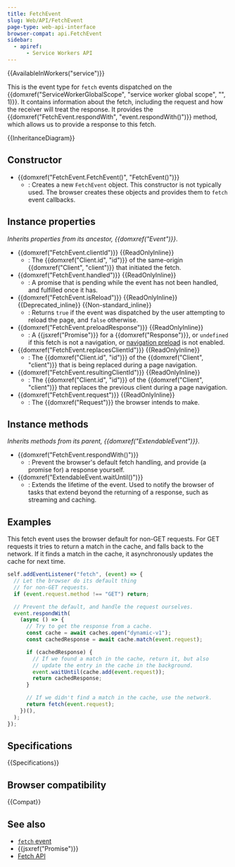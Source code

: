 ```yaml
---
title: FetchEvent
slug: Web/API/FetchEvent
page-type: web-api-interface
browser-compat: api.FetchEvent
sidebar:
  - apiref:
      - Service Workers API
---
```


{{AvailableInWorkers("service")}}

This is the event type for `fetch` events dispatched on the {{domxref("ServiceWorkerGlobalScope", "service worker global scope", "", 1)}}. It contains information about the fetch, including the request and how the receiver will treat the response. It provides the {{domxref("FetchEvent.respondWith", "event.respondWith()")}} method, which allows us to provide a response to this fetch.

{{InheritanceDiagram}}

## Constructor

- {{domxref("FetchEvent.FetchEvent()", "FetchEvent()")}}
  - : Creates a new `FetchEvent` object. This constructor is not typically used. The browser creates these objects and provides them to `fetch` event callbacks.

## Instance properties

_Inherits properties from its ancestor, {{domxref("Event")}}_.

- {{domxref("FetchEvent.clientId")}} {{ReadOnlyInline}}
  - : The {{domxref("Client.id", "id")}} of the same-origin {{domxref("Client", "client")}} that initiated the fetch.
- {{domxref("FetchEvent.handled")}} {{ReadOnlyInline}}
  - : A promise that is pending while the event has not been handled, and fulfilled once it has.
- {{domxref("FetchEvent.isReload")}} {{ReadOnlyInline}} {{Deprecated_inline}} {{Non-standard_inline}}
  - : Returns `true` if the event was dispatched by the user attempting to reload the page, and `false` otherwise.
- {{domxref("FetchEvent.preloadResponse")}} {{ReadOnlyInline}}
  - : A {{jsxref("Promise")}} for a {{domxref("Response")}}, or `undefined` if this fetch is not a navigation, or [navigation preload](/en-US/docs/Web/API/NavigationPreloadManager) is not enabled.
- {{domxref("FetchEvent.replacesClientId")}} {{ReadOnlyInline}}
  - : The {{domxref("Client.id", "id")}} of the {{domxref("Client", "client")}} that is being replaced during a page navigation.
- {{domxref("FetchEvent.resultingClientId")}} {{ReadOnlyInline}}
  - : The {{domxref("Client.id", "id")}} of the {{domxref("Client", "client")}} that replaces the previous client during a page navigation.
- {{domxref("FetchEvent.request")}} {{ReadOnlyInline}}
  - : The {{domxref("Request")}} the browser intends to make.

## Instance methods

_Inherits methods from its parent, {{domxref("ExtendableEvent")}}_.

- {{domxref("FetchEvent.respondWith()")}}
  - : Prevent the browser's default fetch handling, and provide (a promise for) a response yourself.
- {{domxref("ExtendableEvent.waitUntil()")}}
  - : Extends the lifetime of the event. Used to notify the browser of tasks that extend beyond the returning of a response, such as streaming and caching.

## Examples

This fetch event uses the browser default for non-GET requests.
For GET requests it tries to return a match in the cache, and falls back to the network. If it finds a match in the cache, it asynchronously updates the cache for next time.

```js
self.addEventListener("fetch", (event) => {
  // Let the browser do its default thing
  // for non-GET requests.
  if (event.request.method !== "GET") return;

  // Prevent the default, and handle the request ourselves.
  event.respondWith(
    (async () => {
      // Try to get the response from a cache.
      const cache = await caches.open("dynamic-v1");
      const cachedResponse = await cache.match(event.request);

      if (cachedResponse) {
        // If we found a match in the cache, return it, but also
        // update the entry in the cache in the background.
        event.waitUntil(cache.add(event.request));
        return cachedResponse;
      }

      // If we didn't find a match in the cache, use the network.
      return fetch(event.request);
    })(),
  );
});
```

## Specifications

{{Specifications}}

## Browser compatibility

{{Compat}}

## See also

- [`fetch` event](/en-US/docs/Web/API/ServiceWorkerGlobalScope/fetch_event)
- {{jsxref("Promise")}}
- [Fetch API](/en-US/docs/Web/API/Fetch_API)
